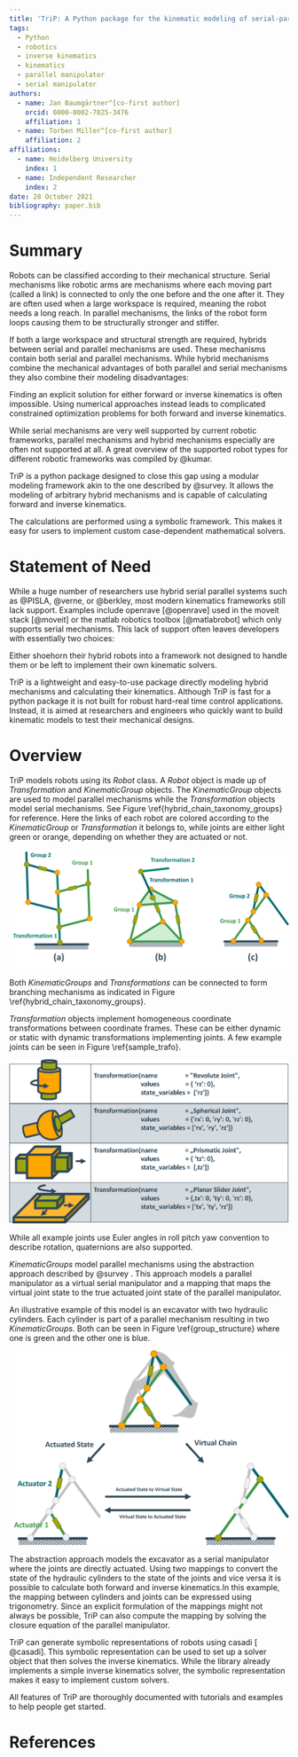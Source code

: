 ```yaml
---
title: 'TriP: A Python package for the kinematic modeling of serial-parallel hybrid robots'
tags:
  - Python
  - robotics
  - inverse kinematics
  - kinematics
  - parallel manipulator
  - serial manipulator
authors:
  - name: Jan Baumgärtner^[co-first author]
    orcid: 0000-0002-7825-3476
    affiliation: 1
  - name: Torben Miller^[co-first author]
    affiliation: 2
affiliations:
  - name: Heidelberg University
    index: 1
  - name: Independent Researcher
    index: 2
date: 28 October 2021
bibliography: paper.bib
---
```


# Summary

​Robots can be classified according to their mechanical structure.
Serial mechanisms like robotic arms are mechanisms where each moving part (called a link) is connected to only the one before and the one after it.
They are often used when a large workspace is required, meaning the robot needs a long reach.
In parallel mechanisms, the links of the robot form loops causing them to be structurally stronger and stiffer.

If both a large workspace and structural strength are required, hybrids between serial and parallel mechanisms are used.
These mechanisms contain both serial and parallel mechanisms.
While hybrid mechanisms combine the mechanical advantages of both parallel and serial mechanisms they also combine their modeling disadvantages:

​Finding an explicit solution for either forward or inverse kinematics is often impossible.
Using numerical approaches instead leads to complicated constrained optimization problems for both forward and inverse kinematics. ​

While serial mechanisms are very well supported by current robotic frameworks, parallel mechanisms and hybrid mechanisms especially are often not supported at all.
A great overview of the supported robot types for different robotic frameworks was compiled by @kumar.

​TriP is a python package designed to close this gap using a modular modeling framework akin to the one described by ​@survey​.
​It allows the modeling of arbitrary hybrid mechanisms and is capable of calculating forward and inverse kinematics.

The calculations are performed using a symbolic framework.
This makes it easy for users to implement custom case-dependent mathematical solvers.

# Statement of Need
While a huge number of researchers use hybrid serial parallel systems such as @PISLA, @verne, or @berkley, most modern kinematics frameworks still lack support.
Examples include openrave [@openrave] used in the moveit stack [@moveit] or the matlab robotics toolbox [@matlabrobot] which only supports serial mechanisms.
​This lack of support often leaves developers with essentially two choices:

Either shoehorn their hybrid robots into a framework not designed to handle them or be left to implement their own kinematic solvers.

​TriP is a lightweight and easy-to-use package directly modeling hybrid mechanisms and calculating their kinematics.
Although TriP is fast for a python package it is not built for robust hard-real time control applications.
Instead, it is aimed at researchers and engineers who quickly want to build kinematic models to test their mechanical designs.

# Overview

​TriP models robots using its *Robot* class.
​A *Robot* object is made up of *Transformation* and *KinematicGroup* objects. The *KinematicGroup* objects are used to model parallel mechanisms while the *Transformation* objects model serial mechanisms. See Figure ​\ref{hybrid_chain_taxonomy_groups} for reference. Here the links of each robot are colored according to the *KinematicGroup* or *Transformation* it belongs to, while joints are either light green or orange, depending on whether they are actuated or not.

![Different Hybrid Robot types and their object structure \label{hybrid_chain_taxonomy_groups}](hybrid_chain_taxonomy_groups.png)

Both *KinematicGroups* and *Transformations* can be connected to form branching mechanisms as indicated in Figure \ref{hybrid_chain_taxonomy_groups}.

*Transformation* objects implement homogeneous coordinate transformations between coordinate frames.
These can be either dynamic or static with dynamic transformations implementing joints.
​A few example joints can be seen in Figure ​​\ref{sample_trafo}.

![Sample Joints using the Transformation class \label{sample_trafo}](sample_transformations.png)

While all example joints use Euler angles in roll pitch yaw convention to describe rotation, quaternions are also supported.

​*KinematicGroups* model parallel mechanisms using the abstraction approach described by ​@survey​ .
​This approach models a parallel manipulator as a virtual serial manipulator and a mapping that maps the virtual joint state to the true actuated joint state of the parallel manipulator.

An illustrative example of this model is an excavator with two hydraulic cylinders.
Each cylinder is part of a parallel mechanism resulting in two *KinematicGroups*. Both can be seen in Figure \ref{group_structure}
​where one is green and the other one is blue.

![Excavator Arm build from two Groups (green and blue) \label{group_structure}](group_structure.png)

The abstraction approach models the excavator as a serial manipulator where the joints are directly actuated.
Using two mappings to convert the state of the hydraulic cylinders to the state of the joints and vice versa it is possible to calculate both forward and inverse kinematics.
​In this example, the mapping between cylinders and joints can be expressed using trigonometry.
Since an explicit formulation of the mappings might not always be possible, TriP can also compute the mapping by solving the closure equation of the parallel manipulator.

TriP can generate symbolic representations of robots using casadi [​@casadi].
​This symbolic representation can be used to set up a solver object that then solves the inverse kinematics.
​While the library already implements a simple inverse kinematics solver, the symbolic representation makes it easy to implement custom solvers.

​All features of TriP are thoroughly documented with tutorials and examples to help people get started.

# References

